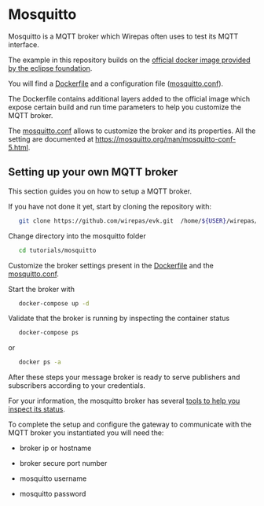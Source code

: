 # Mosquitto


Mosquitto is a MQTT broker which Wirepas often uses to test its MQTT interface.


The example in this repository builds on the
[official docker image provided by the eclipse foundation](https://hub.docker.com/_/eclipse-mosquitto).

You will find a [Dockerfile](./Dockerfile)  and a configuration file ([mosquitto.conf](./mosquitto.conf)).

The Dockerfile contains additional layers added to the official image which expose certain build and run time parameters to help you customize the MQTT broker.


The [mosquitto.conf](./mosquitto.conf) allows to customize the broker and its properties.
All the setting are documented at <https://mosquitto.org/man/mosquitto-conf-5.html>.


## Setting up your own MQTT broker

This section guides you on how to setup a MQTT broker.

If you have not done it yet, start by cloning the repository with:

```bash
   git clone https://github.com/wirepas/evk.git  /home/${USER}/wirepas/tutorials
```

Change directory into the mosquitto folder

```bash
   cd tutorials/mosquitto
```

Customize the broker settings present in the [Dockerfile](https://github.com/wirepas/tutorials/blob/master/mosquitto/Dockerfile)
and the [mosquitto.conf](https://github.com/wirepas/tutorials/blob/master/mosquitto/mosquitto.conf).

Start the broker with

```bash
   docker-compose up -d
```

Validate that the broker is running by inspecting the container status

```bash
   docker-compose ps
```

or

```bash
   docker ps -a
```

After these steps your message broker is ready to serve publishers and subscribers according to your credentials.

For your information, the mosquitto broker has several [tools to help you inspect its status](https://github.com/eclipse/mosquitto).

To complete the setup and configure the gateway to communicate with the MQTT broker you instantiated you will need the:

-   broker ip or hostname

-   broker secure port number

-   mosquitto username

-   mosquitto password
